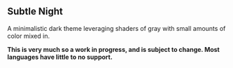 ## Subtle Night
A minimalistic dark theme leveraging shaders of gray with small amounts of color mixed in.

**This is very much so a work in progress, and is subject to change.  Most languages have little to no support.**
